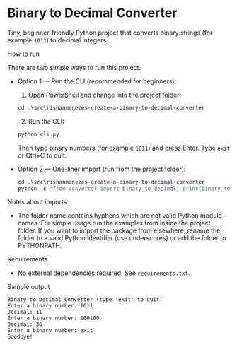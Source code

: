 # Binary to Decimal Converter

Tiny, beginner-friendly Python project that converts binary strings (for example `1011`) to decimal integers.

How to run

There are two simple ways to run this project.

- Option 1 — Run the CLI (recommended for beginners):

  1. Open PowerShell and change into the project folder:

  ```powershell
  cd .\src\rishanmenezes-create-a-binary-to-decimal-converter
  ```

  2. Run the CLI:

  ```powershell
  python cli.py
  ```

  Then type binary numbers (for example `1011`) and press Enter. Type `exit` or Ctrl+C to quit.

- Option 2 — One-liner import (run from the project folder):

  ```powershell
  cd .\src\rishanmenezes-create-a-binary-to-decimal-converter
  python -c "from converter import binary_to_decimal; print(binary_to_decimal('1011'))"
  ```

Notes about imports

- The folder name contains hyphens which are not valid Python module names. For simple usage run the examples from inside the project folder. If you want to import the package from elsewhere, rename the folder to a valid Python identifier (use underscores) or add the folder to PYTHONPATH.

Requirements

- No external dependencies required. See `requirements.txt`.

Sample output

```
Binary to Decimal Converter (type 'exit' to quit)
Enter a binary number: 1011
Decimal: 11
Enter a binary number: 100100
Decimal: 36
Enter a binary number: exit
Goodbye!
```
